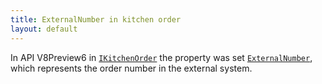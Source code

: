 ```yaml
---
title: ExternalNumber in kitchen order
layout: default
---
```


In API V8Preview6 in [`IKitchenOrder`](https://syrve.github.io/front.api.sdk/v8/html/Properties_T_Resto_Front_Api_Data_Kitchen_IKitchenOrder.htm) the property was set [`ExternalNumber`](https://syrve.github.io/front.api.sdk/v8/html/P_Resto_Front_Api_Data_Kitchen_IKitchenOrder_ExternalNumber.htm), which represents the order number in the external system.